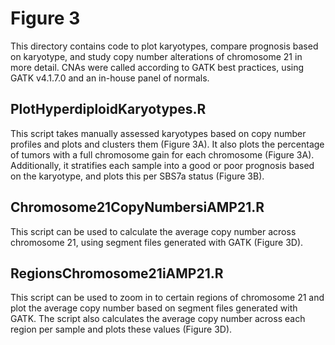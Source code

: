 # Figure 3
This directory contains code to plot karyotypes, compare prognosis based on karyotype, and study copy number alterations of chromosome 21 in more detail. CNAs were called according to GATK best practices, using GATK v4.1.7.0 and an in-house panel of normals.

## PlotHyperdiploidKaryotypes.R
This script takes manually assessed karyotypes based on copy number profiles and plots and clusters them (Figure 3A). It also plots the percentage of tumors with a full chromosome gain for each chromosome (Figure 3A). Additionally, it stratifies each sample into a good or poor prognosis based on the karyotype, and plots this per SBS7a status (Figure 3B).

## Chromosome21CopyNumbersiAMP21.R
This script can be used to calculate the average copy number across chromosome 21, using segment files generated with GATK (Figure 3D).

## RegionsChromosome21iAMP21.R
This script can be used to zoom in to certain regions of chromosome 21 and plot the average copy number based on segment files generated with GATK. The script also calculates the average copy number across each region per sample and plots these values (Figure 3D).

